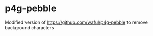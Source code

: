 # p4g-pebble

Modified version of https://github.com/waful/p4g-pebble to remove background characters